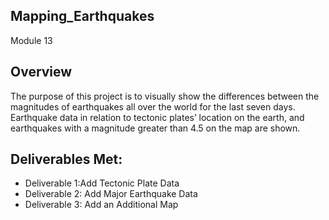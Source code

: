 ## Mapping_Earthquakes
Module 13

## Overview
The purpose of this project is to visually show the differences between the magnitudes of earthquakes all over the world for the last seven days. Earthquake data in relation to tectonic plates’ location on the earth, and earthquakes with a magnitude greater than 4.5 on the map are shown. 

## Deliverables Met:
- Deliverable 1:Add Tectonic Plate Data
- Deliverable 2: Add Major Earthquake Data
- Deliverable 3: Add an Additional Map


         
